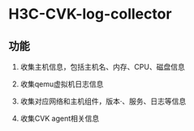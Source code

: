 # H3C-CVK-log-collector

## 功能

1. 收集主机信息，包括主机名、内存、CPU、磁盘信息

2. 收集qemu虚拟机日志信息

3. 收集对应网络和主机组件，版本·、服务、日志等信息

4. 收集CVK agent相关信息


